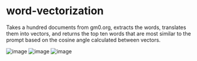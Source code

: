# word-vectorization
Takes a hundred documents from gm0.org, extracts the words, translates them into vectors, and returns the top ten words that are most similar to the prompt based on the cosine angle calculated between vectors.

![image](https://github.com/Atman-Singh/atlas-semantics-search/assets/39840838/101779c6-9c5f-49dd-b6d0-15f631adbcfa)
![image](https://github.com/Atman-Singh/atlas-semantics-search/assets/39840838/4ed26f27-573f-4896-bf78-d8108d82b814)
![image](https://github.com/Atman-Singh/atlas-semantics-search/assets/39840838/c237c873-c8c1-4068-adfe-996fcad916ef)
